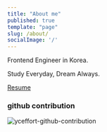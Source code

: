 ```yaml
---
title: "About me"
published: true
template: "page"
slug: /about/
socialImage: '/'
---
```


Frontend Engineer in Korea.

Study Everyday, Dream Always.

[Resume](https://www.notion.so/9fc4262c01744a63a849cdccdde5c85f)

### github contribution

![yceffort-github-contribution](http://ghchart.rshah.org/yceffort)
